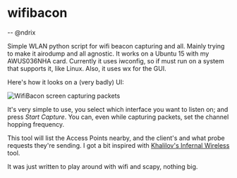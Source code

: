 # wifibacon
-- @ndrix

Simple WLAN python script for wifi beacon capturing and all.  Mainly trying to make it airodump and all agnostic.  It works on a Ubuntu 15 with my AWUS036NHA  card.  Currently it uses iwconfig, so if must run on a system that supports it, like Linux.  Also, it uses wx for the GUI.

Here's how it looks on a (very badly) UI:

![WifiBacon screen capturing packets](http://michaelhendrickx.com/misc/wifibacon.png)

It's very simple to use, you select which interface you want to listen on; and press *Start Capture*.  You can, even while capturing packets, set the channel hopping frequency.

This tool will list the Access Points nearby, and the client's and what probe requests they're sending.  I got a bit inspired with [Khalilov's Infernal Wireless](https://github.com/entropy1337) tool.  

It was just written to play around with wifi and scapy, nothing big.
